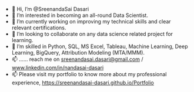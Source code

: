 - 👋 Hi, I’m @SreenandaSai Dasari             
- 👀 I’m interested in becoming an all-round Data Scientist.                  
- 🌱 I’m currently working on improving my technical skills and clear relevant certifications.                   
- 💞️ I’m looking to collaborate on any data science related project for learning.                  
- 💞️ I’m skilled in Python, SQL, MS Excel, Tableau, Machine Learning, Deep Learning, BigQuery, Attribution Modeling (MTA/MMM).        
- 📫 ...... reach me on sreenandasai.dasari@gmail.com / www.linkedin.com/in/nandasai-dasari     
- 📫 Please visit my portfolio to know more about my professional experience, https://sreenandasai-dasari.github.io/Portfolio   
    
  
  
<!---   
SreenandaSai-Dasari/SreenandaSai-Dasari is a ✨ special ✨ repository because its `README.md` (this file) appears on your GitHub profile.
You can click the Preview link to take a look at your changes.
--->

